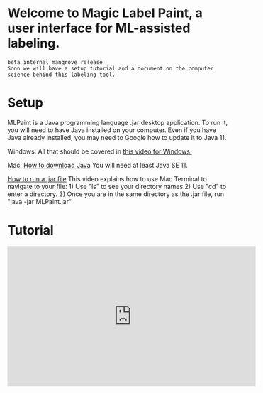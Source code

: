 # Welcome to Magic Label Paint, a user interface for ML-assisted labeling.
    beta internal mangrove release
    Soon we will have a setup tutorial and a document on the computer science behind this labeling tool.

# Setup

MLPaint is a Java programming language .jar desktop application. To run it, you will need to have Java installed on your computer. Even if you have Java already installed, you may need to Google how to update it to Java 11. 

Windows: All that should be covered in 
[this video for Windows.](https://www.youtube.com/watch?v=ifBlevULGtM)

Mac: 
[How to download Java](https://treehouse.github.io/installation-guides/mac/jdk-mac.html)
You will need at least Java SE 11.

[How to run a .jar file](https://www.youtube.com/watch?v=WkTt70O6SwI)
This video explains how to use Mac Terminal to navigate to your file:
    1) Use "ls" to see your directory names
    2) Use "cd" to enter a directory.
    3) Once you are in the same directory as the .jar file, run "java -jar MLPaint.jar"


        
# Tutorial
<iframe width="560" height="315" src="https://www.youtube.com/embed/uAIU2VNW9_g" frameborder="0" allow="accelerometer; autoplay; encrypted-media; gyroscope; picture-in-picture" allowfullscreen></iframe>


